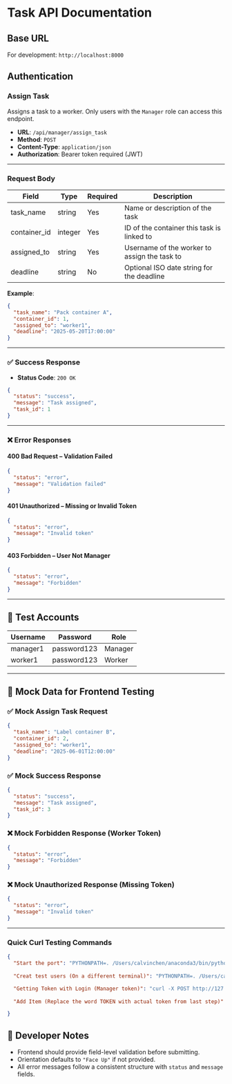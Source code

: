 # Task API Documentation

## Base URL

For development: `http://localhost:8000`

## Authentication

### Assign Task

Assigns a task to a worker. Only users with the `Manager` role can access this endpoint.

- **URL**: `/api/manager/assign_task`
- **Method**: `POST`
- **Content-Type**: `application/json`
- **Authorization**: Bearer token required (JWT)

---

### Request Body

| Field        | Type     | Required | Description                                 |
|--------------|----------|----------|---------------------------------------------|
| task_name    | string   | Yes      | Name or description of the task             |
| container_id | integer  | Yes      | ID of the container this task is linked to  |
| assigned_to  | string   | Yes      | Username of the worker to assign the task to |
| deadline     | string   | No       | Optional ISO date string for the deadline   |

**Example**:
```json
{
  "task_name": "Pack container A",
  "container_id": 1,
  "assigned_to": "worker1",
  "deadline": "2025-05-20T17:00:00"
}
```

---

### ✅ Success Response

- **Status Code**: `200 OK`

```json
{
  "status": "success",
  "message": "Task assigned",
  "task_id": 1
}
```

---

### ❌ Error Responses

#### 400 Bad Request – Validation Failed

```json
{
  "status": "error",
  "message": "Validation failed"
}
```

#### 401 Unauthorized – Missing or Invalid Token

```json
{
  "status": "error",
  "message": "Invalid token"
}
```

#### 403 Forbidden – User Not Manager

```json
{
  "status": "error",
  "message": "Forbidden"
}
```

---

## 🧪 Test Accounts

| Username  | Password     | Role    |
|-----------|--------------|---------|
| manager1  | password123  | Manager |
| worker1   | password123  | Worker  |

---

## 🧰 Mock Data for Frontend Testing

### ✅ Mock Assign Task Request

```json
{
  "task_name": "Label container B",
  "container_id": 2,
  "assigned_to": "worker1",
  "deadline": "2025-06-01T12:00:00"
}
```

### ✅ Mock Success Response

```json
{
  "status": "success",
  "message": "Task assigned",
  "task_id": 3
}
```

### ❌ Mock Forbidden Response (Worker Token)

```json
{
  "status": "error",
  "message": "Forbidden"
}
```

### ❌ Mock Unauthorized Response (Missing Token)

```json
{
  "status": "error",
  "message": "Invalid token"
}
```

---

### Quick Curl Testing Commands

```json
{
  "Start the port": "PYTHONPATH=. /Users/calvinchen/anaconda3/bin/python backend/wsgi.py",
  
  "Creat test users (On a different terminal)": "PYTHONPATH=. /Users/calvinchen/anaconda3/bin/python backend/create_test_users.py",

  "Getting Token with Login (Manager token)": "curl -X POST http://127.0.0.1:8000/api/auth/token   -H "Content-Type: application/json"   -d '{"username": "manager1", "password": "password123", "role": "Manager"}'",
  
  "Add Item (Replace the word TOKEN with actual token from last step)":"curl -X POST http://127.0.0.1:8000/api/manager/assign_task   -H "Authorization: Bearer TOKEN"   -H "Content-Type: application/json"   -d '{"worker_id": 1,"item_ids": [1,2]}'"

}
```
## 🧠 Developer Notes

- Frontend should provide field-level validation before submitting.
- Orientation defaults to `"Face Up"` if not provided.
- All error messages follow a consistent structure with `status` and `message` fields.
